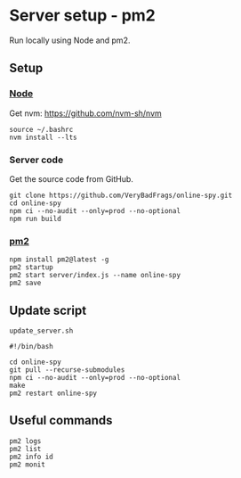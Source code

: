 # Server setup - pm2

Run locally using Node and pm2.

## Setup

### [Node](https://nodejs.org/)

Get nvm: <https://github.com/nvm-sh/nvm>

```shell
source ~/.bashrc
nvm install --lts
```

### Server code

Get the source code from GitHub.

```shell
git clone https://github.com/VeryBadFrags/online-spy.git
cd online-spy
npm ci --no-audit --only=prod --no-optional
npm run build
```

### [pm2](https://www.npmjs.com/package/pm2)

```shell
npm install pm2@latest -g
pm2 startup
pm2 start server/index.js --name online-spy
pm2 save
```

## Update script

`update_server.sh`

```shell
#!/bin/bash

cd online-spy
git pull --recurse-submodules
npm ci --no-audit --only=prod --no-optional
make
pm2 restart online-spy
```

## Useful commands

```shell
pm2 logs
pm2 list
pm2 info id
pm2 monit
```
